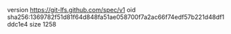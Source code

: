 version https://git-lfs.github.com/spec/v1
oid sha256:1369782f51d81f64d848fa51ae058700f7a2ac66f74edf57b221d48df1ddc1e4
size 1258
